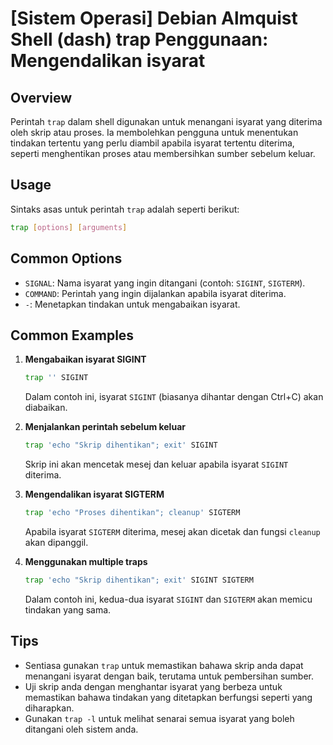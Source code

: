# [Sistem Operasi] Debian Almquist Shell (dash) trap Penggunaan: Mengendalikan isyarat

## Overview
Perintah `trap` dalam shell digunakan untuk menangani isyarat yang diterima oleh skrip atau proses. Ia membolehkan pengguna untuk menentukan tindakan tertentu yang perlu diambil apabila isyarat tertentu diterima, seperti menghentikan proses atau membersihkan sumber sebelum keluar.

## Usage
Sintaks asas untuk perintah `trap` adalah seperti berikut:

```sh
trap [options] [arguments]
```

## Common Options
- `SIGNAL`: Nama isyarat yang ingin ditangani (contoh: `SIGINT`, `SIGTERM`).
- `COMMAND`: Perintah yang ingin dijalankan apabila isyarat diterima.
- `-`: Menetapkan tindakan untuk mengabaikan isyarat.

## Common Examples

1. **Mengabaikan isyarat SIGINT**
   ```sh
   trap '' SIGINT
   ```
   Dalam contoh ini, isyarat `SIGINT` (biasanya dihantar dengan Ctrl+C) akan diabaikan.

2. **Menjalankan perintah sebelum keluar**
   ```sh
   trap 'echo "Skrip dihentikan"; exit' SIGINT
   ```
   Skrip ini akan mencetak mesej dan keluar apabila isyarat `SIGINT` diterima.

3. **Mengendalikan isyarat SIGTERM**
   ```sh
   trap 'echo "Proses dihentikan"; cleanup' SIGTERM
   ```
   Apabila isyarat `SIGTERM` diterima, mesej akan dicetak dan fungsi `cleanup` akan dipanggil.

4. **Menggunakan multiple traps**
   ```sh
   trap 'echo "Skrip dihentikan"; exit' SIGINT SIGTERM
   ```
   Dalam contoh ini, kedua-dua isyarat `SIGINT` dan `SIGTERM` akan memicu tindakan yang sama.

## Tips
- Sentiasa gunakan `trap` untuk memastikan bahawa skrip anda dapat menangani isyarat dengan baik, terutama untuk pembersihan sumber.
- Uji skrip anda dengan menghantar isyarat yang berbeza untuk memastikan bahawa tindakan yang ditetapkan berfungsi seperti yang diharapkan.
- Gunakan `trap -l` untuk melihat senarai semua isyarat yang boleh ditangani oleh sistem anda.